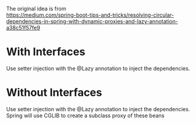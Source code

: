 The original idea is from  
https://medium.com/spring-boot-tips-and-tricks/resolving-circular-dependencies-in-spring-with-dynamic-proxies-and-lazy-annotation-a38c51f57fe9

# With Interfaces
Use setter injection with the @Lazy annotation to inject the dependencies.

# Without Interfaces
Use setter injection with the @Lazy annotation to inject the dependencies.
Spring will use CGLIB to create a subclass proxy of these beans